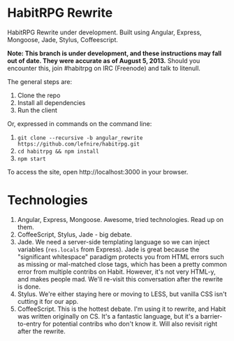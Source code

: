 HabitRPG Rewrite
===============

HabitRPG Rewrite under development. Built using Angular, Express, Mongoose, Jade, Stylus, Coffeescript.

**Note: This branch is under development, and these instructions may fall out of date. They were accurate as of August 5, 2013.** Should you encounter this, join #habitrpg on IRC (Freenode) and talk to litenull.

The general steps are:

1. Clone the repo
1. Install all dependencies
1. Run the client

Or, expressed in commands on the command line:

1. `git clone --recursive -b angular_rewrite https://github.com/lefnire/habitrpg.git`
1. `cd habitrpg && npm install`
1. `npm start`

To access the site, open http://localhost:3000 in your browser.

# Technologies

1. Angular, Express, Mongoose. Awesome, tried technologies. Read up on them.
1. CoffeeScript, Stylus, Jade - big debate.
  1. Jade. We need a server-side templating language so we can inject variables (`res.locals` from Express). Jade is great
     because the "significant whitespace" paradigm protects you from HTML errors such as missing or mal-matched close tags,
     which has been a pretty common error from multiple contribs on Habit. However, it's not very HTML-y, and makes people mad.
     We'll re-visit this conversation after the rewrite is done.
  1. Stylus. We're either staying here or moving to LESS, but vanilla CSS isn't cutting it for our app.
  1. CoffeeScript. This is the hottest debate. I'm using it to rewrite, and Habit was written originally on CS. It's a
     fantastic language, but it's a barrier-to-entry for potential contribs who don't know it. Will also revisit right after
     the rewrite.
